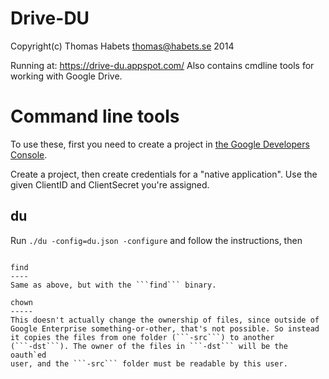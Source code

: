 Drive-DU
========
Copyright(c) Thomas Habets <thomas@habets.se> 2014

Running at: https://drive-du.appspot.com/
Also contains cmdline tools for working with Google Drive.


Command line tools
==================
To use these, first you need to create a project in
[the Google Developers Console](https://console.developers.google.com).

Create a project, then create credentials for a "native
application". Use the given ClientID and ClientSecret you're assigned.

du
--
Run ```./du -config=du.json -configure``` and follow the instructions, then
```./du -config=du.json 0Bn_HTPNhtnhTNHTNUHNhtn

find
----
Same as above, but with the ```find``` binary.

chown
-----
This doesn't actually change the ownership of files, since outside of
Google Enterprise something-or-other, that's not possible. So instead
it copies the files from one folder (```-src```) to another
(```-dst```). The owner of the files in ```-dst``` will be the oauth`ed
user, and the ```-src``` folder must be readable by this user.
